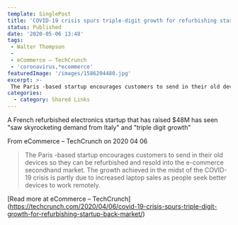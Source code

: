 ```yaml
---
template: SinglePost
title: 'COVID-19 crisis spurs triple-digit growth for refurbishing startup Back Market'
status: Published
date: '2020-05-06 13:48'
tags:
 - Walter Thompson
 -
 - eCommerce – TechCrunch
 - 'coronavirus,*ecommerce'
featuredImage: '/images/1586204480.jpg'
excerpt: >-
 The Paris -based startup encourages customers to send in their old devices so they can be refurbished and resold into the e-commerce secondhand market. The growth achieved in the midst of the COVID-19 crisis is partly due to increased laptop sales as people seek better devices to work remotely.
categories:
  - category: Shared Links
---
```

A French refurbished electronics startup that has raised $48M has seen "saw skyrocketing demand from Italy" and "triple digit growth"

From eCommerce – TechCrunch on 2020 04 06
> The Paris -based startup encourages customers to send in their old devices so they can be refurbished and resold into the e-commerce secondhand market. The growth achieved in the midst of the COVID-19 crisis is partly due to increased laptop sales as people seek better devices to work remotely.

[Read more at eCommerce – TechCrunch] (https://techcrunch.com/2020/04/06/covid-19-crisis-spurs-triple-digit-growth-for-refurbishing-startup-back-market/)

